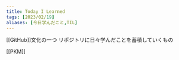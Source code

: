 ```yaml
---
title: Today I Learned
tags: [2023/02/19]
aliases: [今日学んだこと,TIL]
---
```


[[GitHub]]文化の一つ
リポジトリに日々学んだことを蓄積していくもの

[[PKM]]